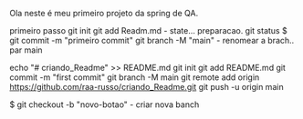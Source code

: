 Ola neste é meu primeiro projeto da spring de QA.

primeiro passo
git init
git add Readm.md - state... preparacao.
git status
$ git commit -m "primeiro commit"
git branch -M "main"  - renomear a brach.. par main

echo "# criando_Readme" >> README.md
git init
git add README.md
git commit -m "first commit"
git branch -M main
git remote add origin https://github.com/raa-russo/criando_Readme.git
git push -u origin main



$ git checkout -b "novo-botao" - criar nova banch

